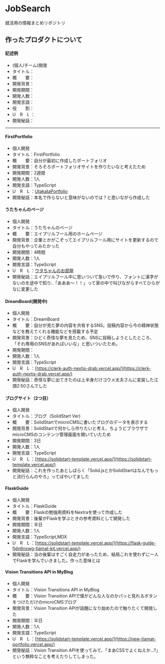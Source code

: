 # JobSearch
就活用の情報まとめリポジトリ

## 作ったプロダクトについて
#### 記述例
- (個人/チーム)開発
- タイトル：
- 概　　要：
- 開発背景：
- 開発期間：
- 開発人数：
- 開発言語：
- 役　　割：
- U　R　L ：
- 開発秘話：

---

#### FirstPortfolio
- 個人開発
- タイトル：FirstPortfolio
- 概　　要：自分が最初に作成したポートフォリオ
- 開発背景：そろそろポートフォリオサイトを作りたいなと考えたため
- 開発期間：2週間
- 開発人数：1人
- 開発言語：TypeScript
- U　R　L ：[UtakataPortfolio](https://utakataportfolio.vercel.app/)
- 開発秘話：本名で作らないと意味がないのでは？と思いながら作成した

#### うたちゃんのページ
- 個人開発
- タイトル：うたちゃんのページ
- 概　　要：エイプリルフール用のホームページ
- 開発背景：企業とかがこぞってエイプリルフール用にサイトを更新するので自分もやってみたかった
- 開発期間：4時間
- 開発人数：1人
- 開発言語：TypeScript
- U　R　L ：[ウタちゃんのお部屋](https://utachan.vercel.app/)
- 開発秘話：エイプリルフール中に思いついて急いで作り、フォントに漢字がないのを途中で知り、「あああ～！！」って家の中で叫びながらすべてひらがなに変更した

#### DreamBoard(開発中)
- 個人開発
- タイトル：DreamBoard
- 概　　要：自分が見た夢の内容を共有するSNS。投稿内容から今の精神状態などを教えてくれる機能などを搭載する予定
- 開発背景：ひどく奇怪な夢を見たため、SNSに投稿しようとしたところ、「それ専用のSNSがあればいいな」と思いついたため。
- 開発期間：
- 開発人数：1人
- 開発言語：TypeScript
- U　R　L ：[https://clerk-auth-nextjs-drab.vercel.app/](https://clerk-auth-nextjs-drab.vercel.app/)
- 開発秘話：奇怪な夢に出てきたのは上半身だけコウメ太夫さんに変装した江頭2:50さんでした

#### ブログサイト（2つ目）
- 個人開発
- タイトル：ブログ（SolidStart Ver)
- 概　　要：SolidStartでmicroCMSに書いたブログのデータを表示する
- 開発背景：SolidStartで何かしら作りたいと考え、ちょうどブラウザでmicroCMSのコンテンツ管理画面を開いていたため
- 開発期間：3日
- 開発人数：1人
- 開発言語：TypeScript
- U　R　L ：[https://solidstart-template.vercel.app/](https://solidstart-template.vercel.app/)
- 開発秘話：これを作ったあとしばらく「Solid.jsとかSolidStartはなんでもっと流行らんのやろ」ってぼやいてました


#### FlaskGuide
- 個人開発
- タイトル：FlaskGuide
- 概　　要：Flaskの勉強用資料をNextraを使って作成した
- 開発背景：後輩がFlaskを学ぶときの参考資料として開発した
- 開発期間：半日
- 開発人数：1人
- 開発言語：TypeScript,MDX
- U　R　L ：[https://solidstart-template.vercel.app/](https://flask-guide-fjdn6nxwg-tiamat-kit.vercel.app/)
- 開発秘話：当の後輩はすごく自走力があったため、結局これを使わずに一人でFlaskを学んでいきました。作った意味とは

#### Vision Transitions API in MyBlog 
- 個人開発
- タイトル：Vision Transitions API in MyBlog
- 概　　要：Vision Transition APIで僕がどんな人なのかパッと見れるボタンをつけただけのmicroCMSブログ
- 開発背景：Vision Transition APIが話題になり始めたので触りたくて開発した
- 開発期間：半日
- 開発人数：1人
- 開発言語：TypeScript
- U　R　L ：[https://solidstart-template.vercel.app/](https://new-tiamat-portfolio.vercel.app/)
- 開発秘話：Vision Transition APIを使ってみて、「まあCSSでよくねえか...?」という無粋なことを考えたりしてしまった。
